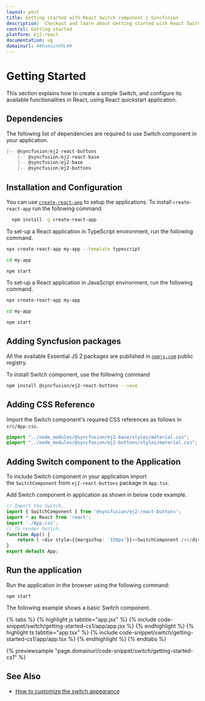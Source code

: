 ```yaml
---
layout: post
title: Getting started with React Switch component | Syncfusion
description:  Checkout and learn about Getting started with React Switch component of Syncfusion Essential JS 2 and more details.
control: Getting started 
platform: ej2-react
documentation: ug
domainurl: ##DomainURL##
---
```


# Getting Started

This section explains how to create a simple Switch, and configure its available functionalities in React, using React quickstart application.

## Dependencies

The following list of dependencies are required to use Switch component in your application.

```javascript
|-- @syncfusion/ej2-react-buttons
    |-- @syncfusion/ej2-react-base
    |-- @syncfusion/ej2-base
    |-- @syncfusion/ej2-buttons
```

## Installation and Configuration

You can use [`create-react-app`](https://github.com/facebookincubator/create-react-app) to setup the applications. To install `create-react-app` run the following command.

```bash
  npm install -g create-react-app
```

To set-up a React application in TypeScript environment, run the following command.

```bash
npx create-react-app my-app --template typescript

cd my-app

npm start

```

To set-up a React application in JavaScript environment, run the following command.

```bash
npx create-react-app my-app

cd my-app

npm start

```

## Adding Syncfusion packages

All the available Essential JS 2 packages are published in [`npmjs.com`](https://www.npmjs.com/~syncfusionorg) public registry.

To install Switch component, use the following command

```bash
npm install @syncfusion/ej2-react-buttons --save
```

## Adding CSS Reference

Import the Switch component's required CSS references as follows in `src/App.css`.

```css
@import "../node_modules/@syncfusion/ej2-base/styles/material.css";
@import "../node_modules/@syncfusion/ej2-buttons/styles/material.css";
```

## Adding Switch component to the Application

To include Switch component in your application import the `SwitchComponent` from `ej2-react-buttons` package in `App.tsx`.

Add Switch component in application as shown in below code example.

```ts
// Import the Switch.
import { SwitchComponent } from '@syncfusion/ej2-react-buttons';
import * as React from 'react';
import './App.css';
// To render Switch.
function App() {
    return ( <div style={{marginTop: '150px'}}><SwitchComponent /></div>);
}
export default App;
```

## Run the application

Run the application in the browser using the following command:

```
npm start
```

The following example shows a basic Switch component.

{% tabs %}
{% highlight js tabtitle="app.jsx" %}
{% include code-snippet/switch/getting-started-cs1/app/app.jsx %}
{% endhighlight %}
{% highlight ts tabtitle="app.tsx" %}
{% include code-snippet/switch/getting-started-cs1/app/app.tsx %}
{% endhighlight %}
{% endtabs %}

 {% previewsample "page.domainurl/code-snippet/switch/getting-started-cs1" %}

## See Also

* [How to customize the switch appearance](./how-to/customize-the-appearance-of-a-switch)